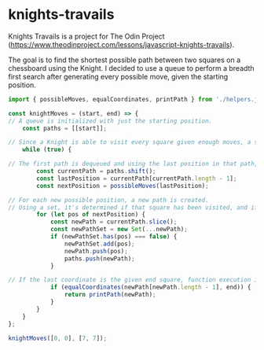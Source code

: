 # knights-travails
Knights Travails is a project for The Odin Project (https://www.theodinproject.com/lessons/javascript-knights-travails).

The goal is to find the shortest possible path between two squares on a chessboard using the Knight. I decided to use a queue to perform a breadth first search after generating every possible move, given the starting position.

```javascript
import { possibleMoves, equalCoordinates, printPath } from './helpers.js';

const knightMoves = (start, end) => {
// A queue is initialized with just the starting position.
	const paths = [[start]];

// Since a Knight is able to visit every square given enough moves, a simple while (true) loop is used.
	while (true) {

// The first path is dequeued and using the last position in that path, every possible following move is generated.
		const currentPath = paths.shift();
		const lastPosition = currentPath[currentPath.length - 1];
		const nextPosition = possibleMoves(lastPosition);

// For each new possible position, a new path is created.
// Using a set, it's determined if that square has been visited, and if not it's added, and that path is then enqueued.
		for (let pos of nextPosition) {
			const newPath = currentPath.slice();
			const newPathSet = new Set(...newPath);
			if (newPathSet.has(pos) === false) {
				newPathSet.add(pos);
				newPath.push(pos);
				paths.push(newPath);
			}

// If the last coordinate is the given end square, function execution is immediately halted and the results printed.
			if (equalCoordinates(newPath[newPath.length - 1], end)) {
				return printPath(newPath);
			}
		}
	}
};

knightMoves([0, 0], [7, 7]);
```
